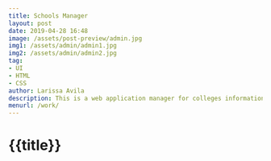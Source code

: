 ```yaml
---
title: Schools Manager
layout: post
date: 2019-04-28 16:48
image: /assets/post-preview/admin.jpg
img1: /assets/admin/admin1.jpg
img2: /assets/admin/admin2.jpg
tag:
- UI
- HTML
- CSS
author: Larissa Avila
description: This is a web application manager for colleges information
menurl: /work/
---
```

 <h1>{{title}}</h1>
